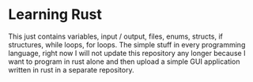 # Learning Rust

This just contains variables, input / output, files, enums, structs, if structures, while loops, for loops. The simple stuff in every programming language, right now I will not update this repository any longer because I want to program in rust alone and then upload a simple GUI application written in rust in a separate repository.